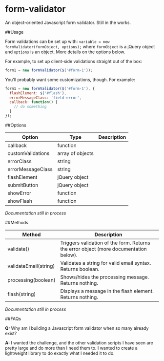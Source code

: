 form-validator
==============

An object-oriented Javascript form validator. Still in the works.

##Usage

Form validations can be set up with: `variable = new formValidator(formObject, options);` where `formObject` is a jQuery object and `options` is an object. More details on the options below.

For example, to set up client-side validations straight out of the box:

```javascript
form1 = new formValidator($('#form-1'));
```

You'll probably want some customizations, though. For example:

```javascript
form1 = new formValidator($('#form-1'), {
  flashElement: $('#flash'),
  errorMessageClass: 'field-error',
  callback: function() {
    // do something
  }
});
```

##Options

|Option|Type|Description|
|------|----|-----------|
|callback|function| |
|customValidations|array of objects| |
|errorClass|string| |
|errorMessageClass|string| |
|flashElement|jQuery object| |
|submitButton|jQuery object| |
|showError|function| |
|showFlash|function| |

*Documentation still in process*

##Methods

|Method|Description|
|------|-----------|
|validate()|Triggers validation of the form. Returns the error object (more documentation below).|
|validateEmail(string)|Validates a string for valid email syntax. Returns boolean.|
|processing(boolean)|Shows/hides the processing message. Returns nothing.|
|flash(string)|Displays a message in the flash element. Returns nothing.|

*Documentation still in process*

##FAQs

**Q:** Why am I building a Javascript form validator when so many already exist?

**A:** I wanted the challenge, and the other validation scripts I have seen are pretty large and do more than I need them to. I wanted to create a lightweight library to do exactly what I needed it to do.
